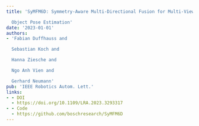 ```yaml
---
title: 'SyMFM6D: Symmetry-Aware Multi-Directional Fusion for Multi-View 6D

  Object Pose Estimation'
date: '2023-01-01'
authors:
- 'Fabian Duffhauss and

  Sebastian Koch and

  Hanna Ziesche and

  Ngo Anh Vien and

  Gerhard Neumann'
pub: 'IEEE Robotics Autom. Lett.'
links:
- - DOI
  - https://doi.org/10.1109/LRA.2023.3293317
- - Code
  - https://github.com/boschresearch/SyMFM6D
---
```

